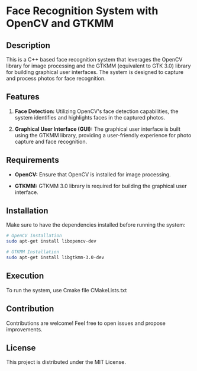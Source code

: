 # Face Recognition System with OpenCV and GTKMM

## Description

This is a C++ based face recognition system that leverages the OpenCV library for image processing and the GTKMM (equivalent to GTK 3.0) library for building graphical user interfaces. The system is designed to capture and process photos for face recognition.

## Features

1. **Face Detection:** Utilizing OpenCV's face detection capabilities, the system identifies and highlights faces in the captured photos.

2. **Graphical User Interface (GUI):** The graphical user interface is built using the GTKMM library, providing a user-friendly experience for photo capture and face recognition.

## Requirements

- **OpenCV:** Ensure that OpenCV is installed for image processing.

- **GTKMM:** GTKMM 3.0 library is required for building the graphical user interface.

## Installation

Make sure to have the dependencies installed before running the system:

```bash
# OpenCV Installation
sudo apt-get install libopencv-dev

# GTKMM Installation
sudo apt-get install libgtkmm-3.0-dev
```

## Execution
To run the system, use Cmake file CMakeLists.txt

## Contribution
Contributions are welcome! Feel free to open issues and propose improvements.

## License
This project is distributed under the MIT License.
